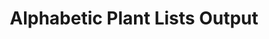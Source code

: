---
title: Alphabetic Plant Lists Output 
layout: table_Lists_Print 
outp: "Output_Lists_Print_Alpha_body.html" 
---
